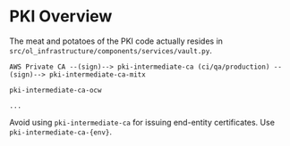 # PKI Overview

The meat and potatoes of the PKI code actually resides in `src/ol_infrastructure/components/services/vault.py`.

```
AWS Private CA --(sign)--> pki-intermediate-ca (ci/qa/production) --(sign)--> pki-intermediate-ca-mitx
                                                                              pki-intermediate-ca-ocw
                                                                              ...
```

Avoid using `pki-intermediate-ca` for issuing end-entity certificates. Use `pki-intermediate-ca-{env}`.
